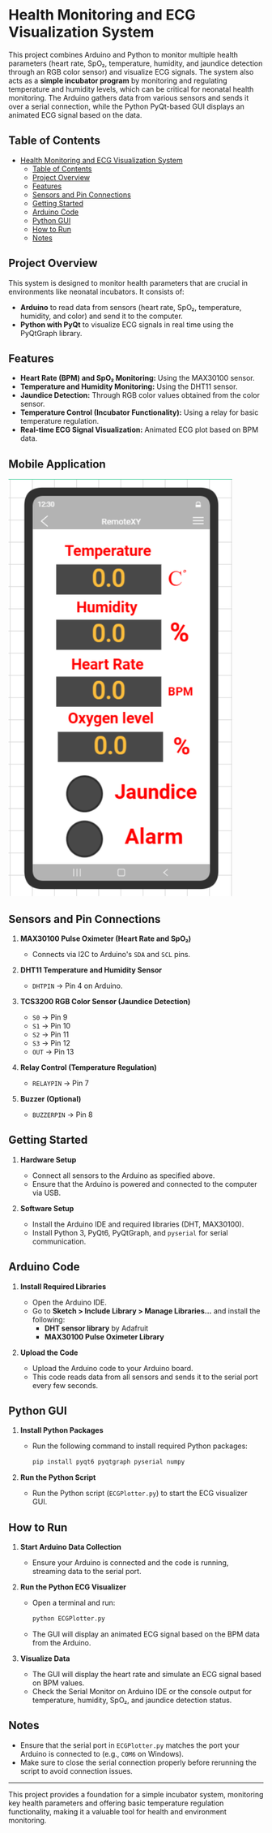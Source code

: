 # Health Monitoring and ECG Visualization System

This project combines Arduino and Python to monitor multiple health parameters (heart rate, SpO₂, temperature, humidity, and jaundice detection through an RGB color sensor) and visualize ECG signals. The system also acts as a **simple incubator program** by monitoring and regulating temperature and humidity levels, which can be critical for neonatal health monitoring. The Arduino gathers data from various sensors and sends it over a serial connection, while the Python PyQt-based GUI displays an animated ECG signal based on the data.

## Table of Contents

- [Health Monitoring and ECG Visualization System](#health-monitoring-and-ecg-visualization-system)
  - [Table of Contents](#table-of-contents)
  - [Project Overview](#project-overview)
  - [Features](#features)
  - [Sensors and Pin Connections](#sensors-and-pin-connections)
  - [Getting Started](#getting-started)
  - [Arduino Code](#arduino-code)
  - [Python GUI](#python-gui)
  - [How to Run](#how-to-run)
  - [Notes](#notes)

## Project Overview

This system is designed to monitor health parameters that are crucial in environments like neonatal incubators. It consists of:
- **Arduino** to read data from sensors (heart rate, SpO₂, temperature, humidity, and color) and send it to the computer.
- **Python with PyQt** to visualize ECG signals in real time using the PyQtGraph library.

## Features

- **Heart Rate (BPM) and SpO₂ Monitoring:** Using the MAX30100 sensor.
- **Temperature and Humidity Monitoring:** Using the DHT11 sensor.
- **Jaundice Detection:** Through RGB color values obtained from the color sensor.
- **Temperature Control (Incubator Functionality):** Using a relay for basic temperature regulation.
- **Real-time ECG Signal Visualization:** Animated ECG plot based on BPM data.

## Mobile Application 

![Mobile Application](Mobile%20Application.png)


## Sensors and Pin Connections

1. **MAX30100 Pulse Oximeter (Heart Rate and SpO₂)**
   - Connects via I2C to Arduino's `SDA` and `SCL` pins.
   
2. **DHT11 Temperature and Humidity Sensor**
   - `DHTPIN` → Pin 4 on Arduino.

3. **TCS3200 RGB Color Sensor (Jaundice Detection)**
   - `S0` → Pin 9
   - `S1` → Pin 10
   - `S2` → Pin 11
   - `S3` → Pin 12
   - `OUT` → Pin 13

4. **Relay Control (Temperature Regulation)**
   - `RELAYPIN` → Pin 7

5. **Buzzer (Optional)**
   - `BUZZERPIN` → Pin 8

## Getting Started

1. **Hardware Setup**
   - Connect all sensors to the Arduino as specified above.
   - Ensure that the Arduino is powered and connected to the computer via USB.

2. **Software Setup**
   - Install the Arduino IDE and required libraries (DHT, MAX30100).
   - Install Python 3, PyQt6, PyQtGraph, and `pyserial` for serial communication.

## Arduino Code

1. **Install Required Libraries**
   - Open the Arduino IDE.
   - Go to **Sketch > Include Library > Manage Libraries...** and install the following:
     - **DHT sensor library** by Adafruit
     - **MAX30100 Pulse Oximeter Library**

2. **Upload the Code**
   - Upload the Arduino code to your Arduino board.
   - This code reads data from all sensors and sends it to the serial port every few seconds.

## Python GUI

1. **Install Python Packages**
   - Run the following command to install required Python packages:
     ```bash
     pip install pyqt6 pyqtgraph pyserial numpy
     ```

2. **Run the Python Script**
   - Run the Python script (`ECGPlotter.py`) to start the ECG visualizer GUI.

## How to Run

1. **Start Arduino Data Collection**
   - Ensure your Arduino is connected and the code is running, streaming data to the serial port.

2. **Run the Python ECG Visualizer**
   - Open a terminal and run:
     ```bash
     python ECGPlotter.py
     ```
   - The GUI will display an animated ECG signal based on the BPM data from the Arduino.

3. **Visualize Data**
   - The GUI will display the heart rate and simulate an ECG signal based on BPM values.
   - Check the Serial Monitor on Arduino IDE or the console output for temperature, humidity, SpO₂, and jaundice detection status.

## Notes

- Ensure that the serial port in `ECGPlotter.py` matches the port your Arduino is connected to (e.g., `COM6` on Windows).
- Make sure to close the serial connection properly before rerunning the script to avoid connection issues.

---

This project provides a foundation for a simple incubator system, monitoring key health parameters and offering basic temperature regulation functionality, making it a valuable tool for health and environment monitoring.
